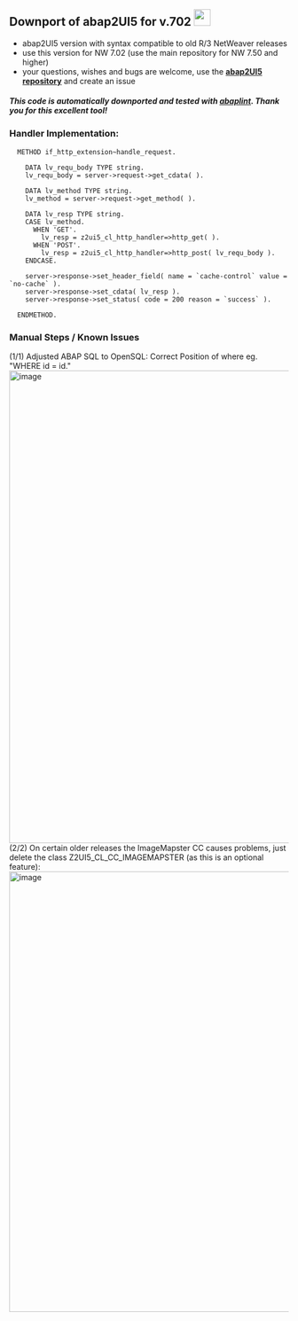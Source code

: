 ## Downport of abap2UI5 for v.702 <img src="https://github.com/abap2UI5/abap2UI5/assets/102328295/52ac0bb6-a219-4e9d-9e4f-62698dab3063" width="30">

* abap2UI5 version with syntax compatible to old R/3 NetWeaver releases
* use this version for NW 7.02 (use the main repository for NW 7.50 and higher)
* your questions, wishes and bugs are welcome, use the [**abap2UI5 repository**](https://github.com/ABAP2UI5/ABAP2UI5) and create an issue

#### _This code is automatically downported and tested with [abaplint](https://abaplint.org/). Thank you for this excellent tool!_

### Handler Implementation:
```abap
  METHOD if_http_extension~handle_request.

    DATA lv_requ_body TYPE string.
    lv_requ_body = server->request->get_cdata( ).

    DATA lv_method TYPE string.
    lv_method = server->request->get_method( ).

    DATA lv_resp TYPE string.
    CASE lv_method.
      WHEN 'GET'.
        lv_resp = z2ui5_cl_http_handler=>http_get( ).
      WHEN 'POST'.
        lv_resp = z2ui5_cl_http_handler=>http_post( lv_requ_body ).
    ENDCASE.

    server->response->set_header_field( name = `cache-control` value = `no-cache` ).
    server->response->set_cdata( lv_resp ).
    server->response->set_status( code = 200 reason = `success` ).

  ENDMETHOD.
```

### Manual Steps / Known Issues
(1/1) Adjusted ABAP SQL to OpenSQL: Correct Position of where eg. "WHERE id = id."  <br>
<img width="853" alt="image" src="https://github.com/abap2UI5/abap2UI5-downport/assets/102328295/4f35fe67-1816-4ea7-adb2-b6dc31545806">
<br>
(2/2) On  certain older releases the ImageMapster CC causes problems, just delete the class Z2UI5_CL_CC_IMAGEMAPSTER (as this is an optional feature): <br>
<img width="795" alt="image" src="https://github.com/abap2UI5/abap2UI5-downport/assets/102328295/b3aed99f-e31b-4301-94d6-4a57586b86c5">

